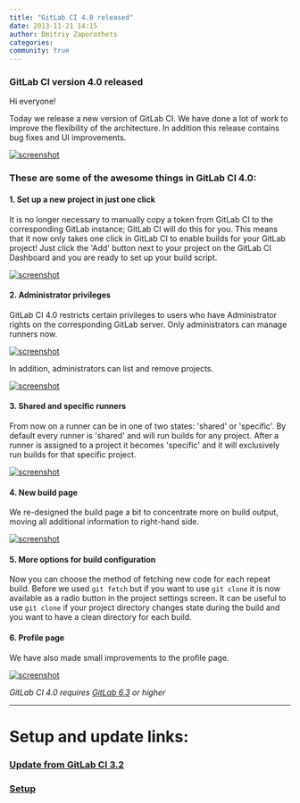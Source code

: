 ```yaml
---
title: "GitLab CI 4.0 released"
date: 2013-11-21 14:15
author: Dmitriy Zaporozhets
categories:
community: true
---
```


### GitLab CI version 4.0 released

Hi everyone!

Today we release a new version of GitLab CI.
We have done a lot of work to improve the flexibility of the architecture.
In addition this release contains bug fixes and UI improvements.

[![screenshot](/images/ci_4_0/dashboard.png)](/images/ci_4_0/dashboard.png)

<!-- more -->

### These are some of the awesome things in GitLab CI 4.0:


#### 1. Set up a new project in just one click

It is no longer necessary to manually copy a token from GitLab CI to the corresponding GitLab instance; GitLab CI will do this for you.
This means that it now only takes one click in GitLab CI to enable builds for your GitLab project!
Just click the 'Add' button next to your project on the GitLab CI Dashboard and you are ready to set up your build script.

[![screenshot](/images/ci_4_0/one-click.png)](/images/ci_4_0/one-click.png)

#### 2. Administrator privileges

GitLab CI 4.0 restricts certain privileges to users who have Administrator rights on the corresponding GitLab server.
Only administrators can manage runners now.

[![screenshot](/images/ci_4_0/runners.png)](/images/ci_4_0/runners.png)

In addition, administrators can list and remove projects.

[![screenshot](/images/ci_4_0/admin-projects.png)](/images/ci_4_0/admin-projects.png)

#### 3. Shared and specific runners

From now on a runner can be in one of two states: 'shared' or 'specific'.
By default every runner is 'shared' and will run builds for any project.
After a runner is assigned to a project it becomes 'specific' and it will exclusively run builds for that specific project.

[![screenshot](/images/ci_4_0/runner-page.png)](/images/ci_4_0/runner-page.png)

#### 4. New build page

We re-designed the build page a bit to concentrate more on build output, moving all additional information to right-hand side.

[![screenshot](/images/ci_4_0/build-page.png)](/images/ci_4_0/build-page.png)

#### 5. More options for build configuration

Now you can choose the method of fetching new code for each repeat build.
Before we used `git fetch` but if you want to use `git clone` it is now available as a radio button in the project settings screen.
It can be useful to use `git clone` if your project directory changes state during the build and you want to have a clean directory for each build.

#### 6. Profile page

We have also made small improvements to the profile page.

[![screenshot](/images/ci_4_0/profile.png)](/images/ci_4_0/profile.png)


*GitLab CI 4.0 requires [GitLab 6.3](/2013/11/21/gitlab-ce-6-dot-3-released) or higher*
- - -

# Setup and update links:

### [Update from GitLab CI 3.2](https://github.com/gitlabhq/gitlab-ci/blob/master/doc/update/3.2-to-4.0.md)
### [Setup](https://github.com/gitlabhq/gitlab-ci/blob/4-0-stable/doc/installation.md)
